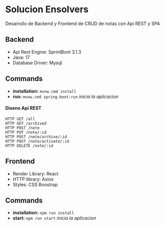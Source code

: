 # Solucion Ensolvers
 Desarrollo de Backend y Frontend de CRUD de notas con Api REST y SPA

## Backend

* Api Rest Engine: SprintBoot 3.1.3
* Java: 17
* Database Driver: Mysql

## Commands
* **installation:** `mvnw.cmd install`
* **run:** `mvnw.cmd spring-boot:run` *inicia la aplicacion*

#### Diseno Api REST

```
HTTP GET /all
HTTP GET /archived 
HTTP POST /note
HTTP PUT /note/:id
HTTP POST /note/archive/:id
HTTP POST /note/activate/:id
HTTP DELETE /note/:id
```

## Frontend

* Render Library: React
* HTTP library: Axios
* Styles: CSS Boostrap 

## Commands
* **installation:** `npm run install`
* **start:** `npm run start` *inicia la aplicacion*
